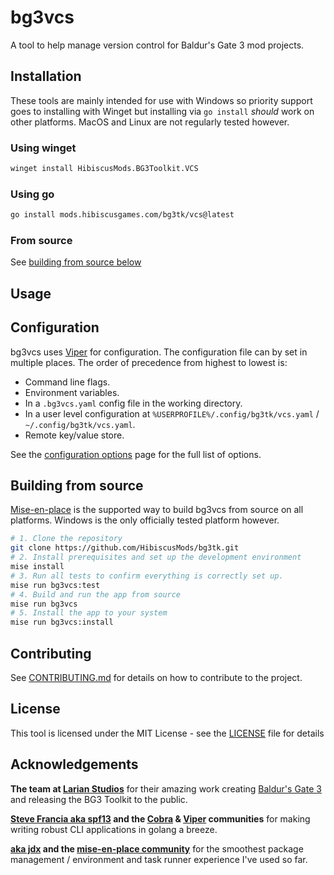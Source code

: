 # bg3vcs

A tool to help manage version control for Baldur's Gate 3 mod projects.

## Installation

These tools are mainly intended for use with Windows so priority support goes to installing with Winget but installing via `go install` _should_ work on other platforms. MacOS and Linux are not regularly tested however. 

### Using winget

```sh
winget install HibiscusMods.BG3Toolkit.VCS
```

### Using go

```sh
go install mods.hibiscusgames.com/bg3tk/vcs@latest
```

### From source

See [building from source below](#building-from-source)

## Usage

## Configuration

bg3vcs uses [Viper](https://github.com/spf13/viper) for configuration. The configuration file can by set in multiple places. 
The order of precedence from highest to lowest is:

- Command line flags.
- Environment variables.
- In a `.bg3vcs.yaml` config file in the working directory.
- In a user level configuration at `%USERPROFILE%/.config/bg3tk/vcs.yaml` / `~/.config/bg3tk/vcs.yaml`.
- Remote key/value store.

See the [configuration options](https://github.com/HibiscusMods/bg3tk/wiki/bg3vcs/configuration.md) page for the full list of options.

## Building from source

[Mise-en-place](https://mise.jdx.dev/getting-started.html) is the supported way to build bg3vcs from source on all platforms. Windows is the only officially tested platform however.

```sh
# 1. Clone the repository
git clone https://github.com/HibiscusMods/bg3tk.git
# 2. Install prerequisites and set up the development environment
mise install 
# 3. Run all tests to confirm everything is correctly set up.
mise run bg3vcs:test
# 4. Build and run the app from source
mise run bg3vcs
# 5. Install the app to your system
mise run bg3vcs:install
```

## Contributing

See [CONTRIBUTING.md](CONTRIBUTING.md) for details on how to contribute to the project.

## License

This tool is licensed under the MIT License - see the [LICENSE](LICENSE) file for details

## Acknowledgements

**The team at [Larian Studios](https://larian.com/)** for their amazing work creating [Baldur's Gate 3](https://baldursgate3.game/) and releasing the BG3 Toolkit to the public.

**[Steve Francia aka spf13](https://github.com/spf13) and the [Cobra](https://github.com/spf13/cobra/graphs/contributors) & [Viper](https://github.com/spf13/viper/graphs/contributors) communities** for making writing robust CLI applications in golang a breeze.

**[aka jdx](https://github.com/jdx) and the [mise-en-place community](https://github.com/jdx/mise/graphs/contributors)** for the smoothest package management / environment and task runner experience I've used so far.